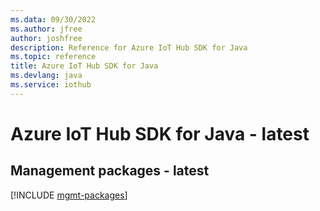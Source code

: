 ```yaml
---
ms.data: 09/30/2022
ms.author: jfree
author: joshfree
description: Reference for Azure IoT Hub SDK for Java
ms.topic: reference
title: Azure IoT Hub SDK for Java
ms.devlang: java
ms.service: iothub
---
```

# Azure IoT Hub SDK for Java - latest

## Management packages - latest
[!INCLUDE [mgmt-packages](iot-hub-mgmt-index.md)]